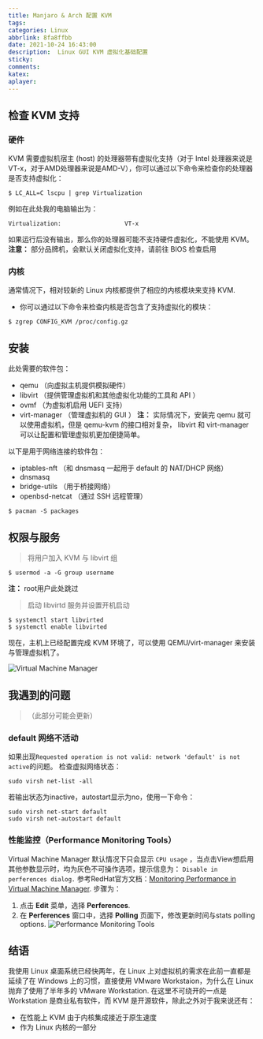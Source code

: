 ```yaml
---
title: Manjaro & Arch 配置 KVM
tags: 
categories: Linux
abbrlink: 8fa8ffbb
date: 2021-10-24 16:43:00
description:  Linux GUI KVM 虚拟化基础配置
sticky: 
comments:
katex: 
aplayer: 
---
```


## 检查 KVM 支持
### 硬件
KVM 需要虚拟机宿主 (host) 的处理器带有虚拟化支持（对于 Intel 处理器来说是VT-x，对于AMD处理器来说是AMD-V），你可以通过以下命令来检查你的处理器是否支持虚拟化： 
```shell
$ LC_ALL=C lscpu | grep Virtualization
```
例如在此处我的电脑输出为：
```shell
Virtualization:                  VT-x
```
如果运行后没有输出，那么你的处理器可能不支持硬件虚拟化，不能使用 KVM。
**注意：** 部分品牌机，会默认关闭虚拟化支持，请前往 BIOS 检查启用

<!--more-->

### 内核
通常情况下，相对较新的 Linux 内核都提供了相应的内核模块来支持 KVM.

- 你可以通过以下命令来检查内核是否包含了支持虚拟化的模块：
```
$ zgrep CONFIG_KVM /proc/config.gz
```

## 安装
此处需要的软件包：
- qemu （向虚拟主机提供模拟硬件）
- libvirt （提供管理虚拟机和其他虚拟化功能的工具和 API ）
- ovmf （为虚拟机启用 UEFI 支持）
- virt-manager （管理虚拟机的 GUI ）
**注：** 实际情况下，安装完 qemu 就可以使用虚拟机，但是 qemu-kvm 的接口相对复杂， libvirt 和 virt-manager 可以让配置和管理虚拟机更加便捷简单。

以下是用于网络连接的软件包：
- iptables-nft （和 dnsmasq 一起用于 default 的 NAT/DHCP 网络）
- dnsmasq 
- bridge-utils （用于桥接网络）
- openbsd-netcat （通过 SSH 远程管理）

```
$ pacman -S packages
```
## 权限与服务
> 将用户加入 KVM 与 libvirt 组

```
$ usermod -a -G group username
```
**注：** root用户此处跳过

> 启动 libvirtd 服务并设置开机启动

```shell
$ systemctl start libvirted
$ systemctl enable libvirted
```
现在，主机上已经配置完成 KVM 环境了，可以使用 QEMU/virt-manager 来安装与管理虚拟机了。

![Virtual Machine Manager](/img/posts/manjaro-and-arch-configuration-kvm.webp)

## 我遇到的问题

> （此部分可能会更新）

### default 网络不活动
如果出现`Requested operation is not valid: network 'default' is not active`的问题。
检查虚拟网络状态：
```shell
sudo virsh net-list -all
```
若输出状态为inactive，autostart显示为no，使用一下命令：
```shell
sudo virsh net-start default
sudo virsh net-autostart default
```

### 性能监控（Performance Monitoring Tools）
Virtual Machine Manager 默认情况下只会显示 `CPU usage` ，当点击View想启用其他参数显示时，均为灰色不可操作选项，提示信息为： `Disable in perferences dialog.` 参考RedHat官方文档：[Monitoring Performance in Virtual Machine Manager](https://access.redhat.com/documentation/en-us/red_hat_enterprise_linux/7/html/virtualization_tuning_and_optimization_guide/sect-virtualization_tuning_optimization_guide-monitoring_in_virt_manager). 
步骤为：

1. 点击 **Edit** 菜单，选择 **Perferences**.
2. 在 **Perferences** 窗口中，选择 **Polling** 页面下，修改更新时间与stats polling options.
![Performance Monitoring Tools](/img/posts/manjaro-and-arch-configuration-kvm-Performance-Monitoring-Tools.webp)

## 结语

我使用 Linux 桌面系统已经快两年，在 Linux 上对虚拟机的需求在此前一直都是延续了在 Windows 上的习惯，直接使用 VMware Workstaion，为什么在 Linux 抛弃了使用了半年多的 VMware Workstation.
在这里不可绕开的一点是 Workstation 是商业私有软件，而 KVM 是开源软件，除此之外对于我来说还有：

- 在性能上 KVM 由于内核集成接近于原生速度
- 作为 Linux 内核的一部分

